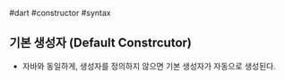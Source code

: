 #dart #constructor #syntax 

## 기본 생성자 (Default Constrcutor)
- 자바와 동일하게, 생성자를 정의하지 않으면 기본 생성자가 자동으로 생성된다.